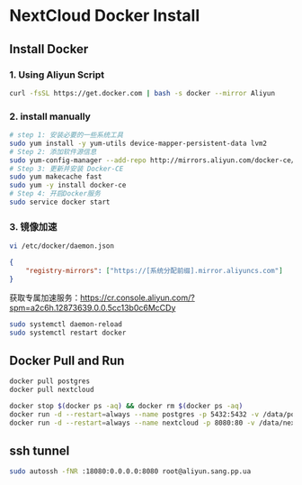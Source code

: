 # NextCloud Docker Install

## Install Docker

### 1. Using Aliyun Script

```sh
curl -fsSL https://get.docker.com | bash -s docker --mirror Aliyun
```

### 2. install manually

```sh
# step 1: 安装必要的一些系统工具
sudo yum install -y yum-utils device-mapper-persistent-data lvm2
# Step 2: 添加软件源信息
sudo yum-config-manager --add-repo http://mirrors.aliyun.com/docker-ce/linux/centos/docker-ce.repo
# Step 3: 更新并安装 Docker-CE
sudo yum makecache fast
sudo yum -y install docker-ce
# Step 4: 开启Docker服务
sudo service docker start
```

### 3. 镜像加速

```sh
vi /etc/docker/daemon.json
```

```json
{
    "registry-mirrors": ["https://[系统分配前缀].mirror.aliyuncs.com"]
}
```

获取专属加速服务：https://cr.console.aliyun.com/?spm=a2c6h.12873639.0.0.5cc13b0c6McCDy

```sh
sudo systemctl daemon-reload
sudo systemctl restart docker
```

## Docker Pull and Run

```sh
docker pull postgres
docker pull nextcloud
```

```sh
docker stop $(docker ps -aq) && docker rm $(docker ps -aq)
docker run -d --restart=always --name postgres -p 5432:5432 -v /data/postgresql:/var/lib/postgresql/data -e POSTGRES_PASSWORD=postgres postgres
docker run -d --restart=always --name nextcloud -p 8080:80 -v /data/nextcloud:/var/www/html --link postgres:postgres nextcloud
```

## ssh tunnel

```sh
sudo autossh -fNR :18080:0.0.0.0:8080 root@aliyun.sang.pp.ua
```
